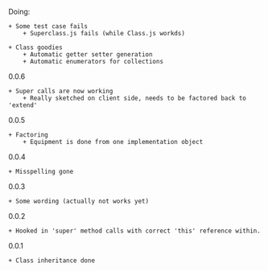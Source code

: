 Doing:

    + Some test case fails
        + Superclass.js fails (while Class.js workds)

    + Class goodies
        + Automatic getter setter generation
        + Automatic enumerators for collections


0.0.6

    + Super calls are now working
        + Really sketched on client side, needs to be factored back to 'extend'

0.0.5

    + Factoring
        + Equipment is done from one implementation object

0.0.4

    + Misspelling gone

0.0.3

    + Some wording (actually not works yet)

0.0.2

    + Hooked in 'super' method calls with correct 'this' reference within.

0.0.1

    + Class inheritance done